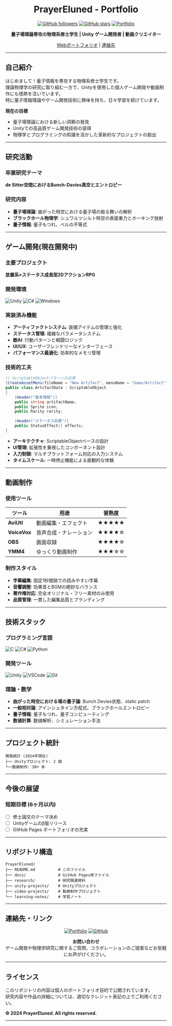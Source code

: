 <div align="center">

# PrayerEluned - Portfolio

[![GitHub followers](https://img.shields.io/github/followers/PrayerEluned?style=social)](https://github.com/PrayerEluned)
[![GitHub stars](https://img.shields.io/github/stars/PrayerEluned/PrayerEluned?style=social)](https://github.com/PrayerEluned/PrayerEluned)
[![Portfolio](https://img.shields.io/badge/Portfolio-Live-brightgreen)](https://PrayerEluned.github.io/)

**量子場理論専攻の物理系修士学生 | Unity ゲーム開発者 | 動画クリエイター**

[Webポートフォリオ](https://PrayerEluned.github.io/) | [連絡先](eluned.72.steam@gmail.com)

</div>

---

## 自己紹介

はじめまして！量子情報を専攻する物理系修士学生です。  
理論物理学の研究に取り組む一方で、Unityを使用した個人ゲーム開発や動画制作にも情熱を注いでいます。  
特に量子情報理論やゲーム開発技術に興味を持ち、日々学習を続けています。

**現在の目標**
- 量子場理論における新しい洞察の発見
- Unityでの高品質ゲーム開発技術の習得
- 物理学とプログラミングの知識を活かした革新的なプロジェクトの創出

---

## 研究活動

### 卒業研究テーマ
**de Sitter空間におけるBunch-Davies真空とエントロピー**

### 研究内容
- **量子場理論**: 曲がった時空における量子場の振る舞いの解析
- **ブラックホール物理学**: シュワルツシルト時空の表面重力とホーキング放射
- **量子情報**: 量子もつれ、ベルの不等式

---

## ゲーム開発(現在開発中)

### 主要プロジェクト
**放置系×ステータス成長型2DアクションRPG**

### 開発環境
![Unity](https://img.shields.io/badge/Unity-6.0-black?style=flat&logo=unity)
![C#](https://img.shields.io/badge/C%23-10.0-239120?style=flat&logo=csharp)
![Windows](https://img.shields.io/badge/Windows-11-0078D4?style=flat&logo=windows)

### 実装済み機能
- **アーティファクトシステム**: 装備アイテムの管理と強化
- **ステータス管理**: 複雑なパラメータシステム
- **敵AI**: 行動パターンと戦闘ロジック
- **UI/UX**: ユーザーフレンドリーなインターフェース
- **パフォーマンス最適化**: 効率的なメモリ管理

### 技術的工夫
```csharp
// ScriptableObjectパターンの活用
[CreateAssetMenu(fileName = "New Artifact", menuName = "Game/Artifact")]
public class ArtifactData : ScriptableObject
{
    [Header("基本情報")]
    public string artifactName;
    public Sprite icon;
    public Rarity rarity;
    
    [Header("ステータス効果")]
    public StatusEffect[] effects;
}
```

- **アーキテクチャ**: ScriptableObjectベースの設計
- **UI管理**: 拡張性を重視したコンポーネント設計
- **入力制御**: マルチプラットフォーム対応の入力システム
- **タイムスケール**: 一時停止機能による直観的な体験

---

## 動画制作

### 使用ツール
| ツール | 用途 | 習熟度 |
|--------|------|--------|
| **AviUtl** | 動画編集・エフェクト | ★★★★★ |
| **VoiceVox** | 音声合成・ナレーション | ★★★★☆ |
| **OBS** | 画面収録 | ★★★★☆ |
| **YMM4** | ゆっくり動画制作 | ★★★☆☆ |

### 制作スタイル
- **字幕編集**: 固定1秒間隔での読みやすい字幕
- **音響調整**: 効果音とBGMの絶妙なバランス
- **著作権対応**: 完全オリジナル・フリー素材のみ使用
- **品質管理**: 一貫した編集品質とブランディング

---

## 技術スタック

### プログラミング言語
![C](https://img.shields.io/badge/C-A8B9CC?style=for-the-badge&logo=c&logoColor=black)
![C#](https://img.shields.io/badge/C%23-239120?style=for-the-badge&logo=csharp&logoColor=white)
![Python](https://img.shields.io/badge/Python-3776AB?style=for-the-badge&logo=python&logoColor=white)

### 開発ツール
![Unity](https://img.shields.io/badge/Unity-000000?style=for-the-badge&logo=unity&logoColor=white)
![VSCode](https://img.shields.io/badge/VSCode-007ACC?style=for-the-badge&logo=visualstudiocode&logoColor=white)
![Git](https://img.shields.io/badge/Git-F05032?style=for-the-badge&logo=git&logoColor=white)

### 理論・数学
- **曲がった時空における場の量子論**: Bunch Devies状態、static patch
- **一般相対論**: アインシュタイン方程式、ブラックホールエントロピー
- **量子情報**: 量子もつれ、量子コンピューティング
- **数値計算**: 数値解析、シミュレーション手法

---

## プロジェクト統計

```
開発統計 (2024年現在)
├── Unityプロジェクト: 2 個
└──動画制作: 30+ 本
```

---

## 今後の展望

### 短期目標 (6ヶ月以内)
- [ ] 修士論文のテーマ決め
- [ ] Unityゲームのβ版リリース
- [ ] GitHub Pages ポートフォリオの充実
---

## リポジトリ構造

```
PrayerEluned/
├── README.md          # このファイル
├── docs/              # GitHub Pages用ファイル
├── research/          # 研究関連資料
├── unity-projects/    # Unityプロジェクト
├── video-projects/    # 動画制作プロジェクト
└── learning-notes/    # 学習ノート
```

---

## 連絡先・リンク

<div align="center">

[![Portfolio](https://img.shields.io/badge/Portfolio-PrayerEluned.github.io-blue?style=for-the-badge)](https://PrayerEluned.github.io/)
[![GitHub](https://img.shields.io/badge/GitHub-PrayerEluned-181717?style=for-the-badge&logo=github)](https://github.com/PrayerEluned)

**お問い合わせ**  
ゲーム開発や物理学研究に関するご質問、コラボレーションのご提案などお気軽にお声がけください。

</div>

---

## ライセンス

このリポジトリの内容は個人のポートフォリオ目的で公開されています。  
研究内容や作品の詳細については、適切なクレジット表記の上でご利用ください。

**© 2024 PrayerEluned. All rights reserved.**

---
</div>
